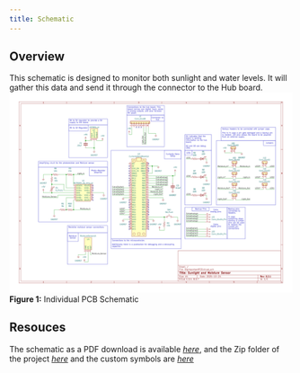 ```yaml
---
title: Schematic
---
```


## Overview

This schematic is designed to monitor both sunlight and water levels. It will gather this data and send it through the connector to the Hub board.
![BigImportantPCB_page-0001](PCB.png)
**Figure 1:** Individual PCB Schematic



## Resouces
The schematic as a PDF download is available [*here*](PCB.pdf), and the Zip folder of the project [*here*](PCB.zip) and the custom symbols are [*here*](PCBSYM.zip)
